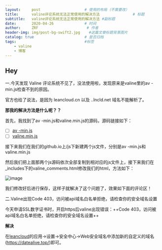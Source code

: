 ```yaml
---
layout:     post                    # 使用的布局（不需要改）
title:      valine评论系统无法正常使用的解决方法               # 标题 
subtitle:   valine评论系统无法正常使用的解决方法 #副标题
date:       2020-04-26              # 时间
author:     ZRF                      # 作者
header-img: img/post-bg-swift2.jpg    #这篇文章标题背景图片
catalog: true                       # 是否归档
tags:                               #标签
    - valine
    - 博客
---
```


## Hey
一.今天发现 Valine 评论系统不见了，没法使用啦，发现原来是valine里的av -min.js检查不到的原因。


官方也给了说法，是因为 leancloud.cn 以及 ..lncld.net 域名不能解析了。

**那我的解决方法是什么呢？？**

首先，我找到了av -min.js和valine.min.js的源码，源码链接如下：

- [ ] [av -min.js](https://www.fujiatian.com/js/src/av-min.js)
- [ ] [valine.min.js](https://www.fujiatian.com/js/src/Valine.min.js)

接下来我们在我们的github.io上/js下新建两个js文件，分别是av -min.js和valine.min.js

然后我们把上面那两个js源码依次全部复制到相对应的js文件上，接下来我们在_includes下的valine_comments.html修改我们的html，方法如下：

![image](https://ae01.alicdn.com/kf/Ha9d614fd42404a8297de3365bf95e743Z.png)



我们修改好后进行保存，这样子就解决了这个问题了，效果如下面的评论区！

二.Valine出现Code 403，访问被api域名白名单拒绝，请检查你的安全域名设置

今天申请SSL数字证书时，开启https后valine出现错误：++Code 403，访问被api域名白名单拒绝，请检查你的安全域名设置++

**解决**

在[leancloud](https://www.leancloud.cn/)的应用->设置->安全中心->Web安全域名中添加新的自定义的域名(https://datealive.top/)即可。











